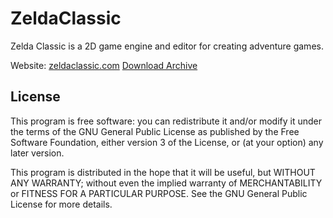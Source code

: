 # ZeldaClassic
Zelda Classic is a 2D game engine and editor for creating adventure games.

Website: [zeldaclassic.com](https://zeldaclassic.com)
[Download Archive](https://www.zeldaclassic.com/download-archive/)



## License

This program is free software: you can redistribute it and/or modify
it under the terms of the GNU General Public License as published by
the Free Software Foundation, either version 3 of the License, or
(at your option) any later version.

This program is distributed in the hope that it will be useful,
but WITHOUT ANY WARRANTY; without even the implied warranty of
MERCHANTABILITY or FITNESS FOR A PARTICULAR PURPOSE.  See the
GNU General Public License for more details.
